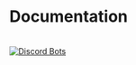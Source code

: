 # Documentation

<br>

<a href="https://discordbots.org/bot/330488924449275916">
  <img src="https://discordbots.org/api/widget/330488924449275916.svg" alt="Discord Bots" />
</a>

